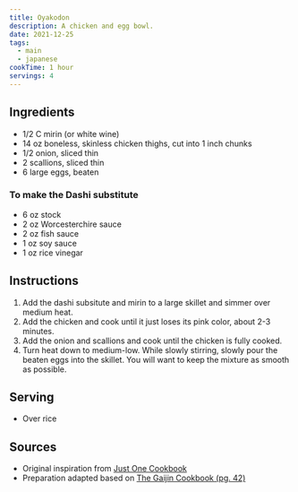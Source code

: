 ```yaml
---
title: Oyakodon
description: A chicken and egg bowl.
date: 2021-12-25
tags:
  - main
  - japanese
cookTime: 1 hour
servings: 4
---
```


## Ingredients
- 1/2 C mirin (or white wine)
- 14 oz boneless, skinless chicken thighs, cut into 1 inch chunks
- 1/2 onion, sliced thin
- 2 scallions, sliced thin
- 6 large eggs, beaten

### To make the Dashi substitute
- 6 oz stock
- 2 oz Worcesterchire sauce
- 2 oz fish sauce
- 1 oz soy sauce
- 1 oz rice vinegar

## Instructions
1. Add the dashi subsitute and mirin to a large skillet and simmer over medium heat.
2. Add the chicken and cook until it just loses its pink color, about 2-3 minutes.
3. Add the onion and scallions and cook until the chicken is fully cooked.
4. Turn heat down to medium-low. While slowly stirring, slowly pour the beaten eggs into the skillet. You will want to keep the mixture as smooth as possible.

## Serving
- Over rice

## Sources
- Original inspiration from [Just One Cookbook](https://www.justonecookbook.com/oyakodon/)
- Preparation adapted based on [The Gaijin Cookbook (pg. 42)](https://www.goodreads.com/en/book/show/43230870-the-gaijin-cookbook)